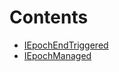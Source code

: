 

# Contents
- [IEpochEndTriggered](EpochEndTriggered.sol/contract.IEpochEndTriggered.md)
- [IEpochManaged](EpochManaged.sol/contract.IEpochManaged.md)
